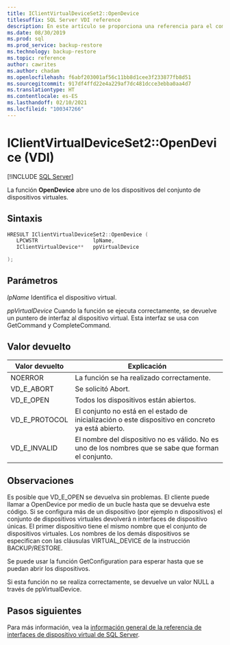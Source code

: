 ```yaml
---
title: IClientVirtualDeviceSet2::OpenDevice
titlesuffix: SQL Server VDI reference
description: En este artículo se proporciona una referencia para el comando IClientVirtualDeviceSet2::OpenDevice.
ms.date: 08/30/2019
ms.prod: sql
ms.prod_service: backup-restore
ms.technology: backup-restore
ms.topic: reference
author: cawrites
ms.author: chadam
ms.openlocfilehash: f6abf203001af56c11bb8d1cee3f233877fb8d51
ms.sourcegitcommit: 917df4ffd22e4a229af7dc481dcce3ebba0aa4d7
ms.translationtype: HT
ms.contentlocale: es-ES
ms.lasthandoff: 02/10/2021
ms.locfileid: "100347266"
---
```

# <a name="iclientvirtualdeviceset2opendevice-vdi"></a>IClientVirtualDeviceSet2::OpenDevice (VDI)

[!INCLUDE [SQL Server](../../../includes/applies-to-version/sqlserver.md)]

La función **OpenDevice** abre uno de los dispositivos del conjunto de dispositivos virtuales.

## <a name="syntax"></a>Sintaxis

```c
HRESULT IClientVirtualDeviceSet2::OpenDevice (
   LPCWSTR                  lpName,
   IClientVirtualDevice**   ppVirtualDevice

);
```

## <a name="parameters"></a>Parámetros

*lpName* Identifica el dispositivo virtual.

*ppVirtualDevice* Cuando la función se ejecuta correctamente, se devuelve un puntero de interfaz al dispositivo virtual. Esta interfaz se usa con GetCommand y CompleteCommand.

## <a name="return-value"></a>Valor devuelto

|Valor devuelto | Explicación |
|---|---|
| NOERROR | La función se ha realizado correctamente. |
| VD_E_ABORT | Se solicitó Abort. |
| VD_E_OPEN |Todos los dispositivos están abiertos. |
| VD_E_PROTOCOL | El conjunto no está en el estado de inicialización o este dispositivo en concreto ya está abierto. |
| VD_E_INVALID | El nombre del dispositivo no es válido. No es uno de los nombres que se sabe que forman el conjunto. |

## <a name="remarks"></a>Observaciones

Es posible que VD_E_OPEN se devuelva sin problemas. El cliente puede llamar a OpenDevice por medio de un bucle hasta que se devuelva este código.
Si se configura más de un dispositivo (por ejemplo n dispositivos) el conjunto de dispositivos virtuales devolverá n interfaces de dispositivo únicas. El primer dispositivo tiene el mismo nombre que el conjunto de dispositivos virtuales. Los nombres de los demás dispositivos se especifican con las cláusulas VIRTUAL_DEVICE de la instrucción BACKUP/RESTORE.

Se puede usar la función GetConfiguration para esperar hasta que se puedan abrir los dispositivos.

Si esta función no se realiza correctamente, se devuelve un valor NULL a través de ppVirtualDevice.

## <a name="next-steps"></a>Pasos siguientes

Para más información, vea la [información general de la referencia de interfaces de dispositivo virtual de SQL Server](reference-virtual-device-interface.md).